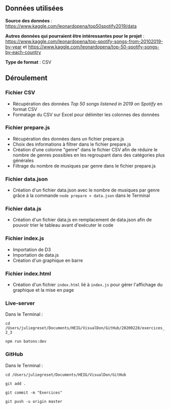 ## Données utilisées

**Source des données** : https://www.kaggle.com/leonardopena/top50spotify2019/data

**Autres données qui pourraient être intéressantes pour le projet** : https://www.kaggle.com/leonardopena/top-spotify-songs-from-20102019-by-year et https://www.kaggle.com/leonardopena/top-50-spotify-songs-by-each-country

**Type de format** : CSV

## Déroulement

### Fichier CSV

- Récupération des données *Top 50 songs listened in 2019 on Spotify* en format CSV
- Formatage du CSV sur Excel pour délimiter les colonnes des données

### Fichier prepare.js

- Récupération des données dans un fichier prepare.js
- Choix des informations à filtrer dans le fichier prepare.js
- Création d'une colonne "genre" dans le fichier CSV afin de réduire le nombre de genres possibles en les regroupant dans des catégories plus générales
- Filtrage du nombre de musiques par genre dans le fichier prepare.js

### Fichier data.json

- Création d'un fichier data.json avec le nombre de musiques par genre grâce à la commande `node prepare > data.json` dans le Terminal

### Fichier data.js

- Création d'un fichier data.js en remplacement de data.json afin de pouvoir trier le tableau avant d'exécuter le code

### Fichier index.js

- Importation de D3
- Importation de data.js
- Création d'un graphique en barre

### Fichier index.html

- Création d'un fichier `index.html` lié à `index.js` pour gérer l'affichage du graphique et la mise en page

### Live-server

Dans le Terminal :

`cd /Users/juliegreset/Documents/HEIG/VisualDon/GitHub/20200228/exercices_2_3`

`npm run batons:dev`

### GitHub

Dans le Terminal :

`cd /Users/juliegreset/Documents/HEIG/VisualDon/GitHub` 

`git add .`

`git commit -m "Exercices"`

`git push -u origin master`
